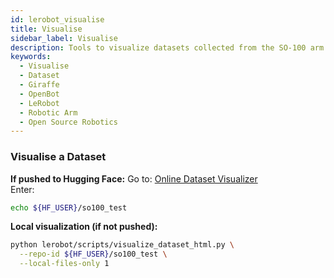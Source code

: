 ```yaml
---
id: lerobot_visualise
title: Visualise
sidebar_label: Visualise
description: Tools to visualize datasets collected from the SO-100 arm using LeRobot.
keywords:
  - Visualise
  - Dataset
  - Giraffe
  - OpenBot
  - LeRobot
  - Robotic Arm
  - Open Source Robotics
---
```


<!-- @format -->

### Visualise a Dataset

**If pushed to Hugging Face:**
Go to: [Online Dataset Visualizer](https://huggingface.co/spaces/lerobot/visualize_dataset)  
Enter:

```bash
echo ${HF_USER}/so100_test
```

**Local visualization (if not pushed):**

```bash
python lerobot/scripts/visualize_dataset_html.py \
  --repo-id ${HF_USER}/so100_test \
  --local-files-only 1
```
